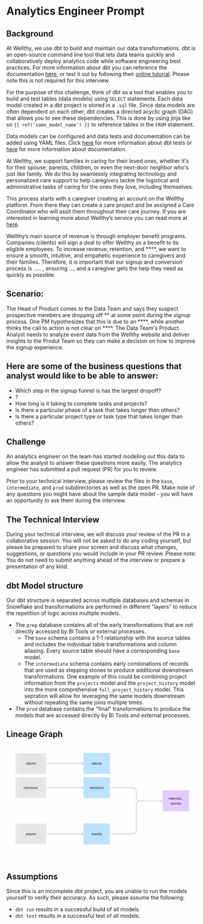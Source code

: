# Analytics Engineer Prompt

## Background
At Wellthy, we use dbt to build and maintain our data transformations. dbt is an open-source command line tool that lets data teams quickly and collaboratively deploy analytics code while software engineering best practices. For more information about dbt you can reference the documentation [here](https://docs.getdbt.com/docs/introduction), or test it out by following their [online tutorial](https://courses.getdbt.com/collections). Please note this is not required for this interview. 

For the purpose of this challenge, think of dbt as a tool that enables you to build and test tables (data models) using `SELECT` statements. Each data model created in a dbt project is stored in a `.sql` file. Since data models are often dependent on each other, dbt creates a directed acyclic graph (DAG) that allows you to see these dependencies. This is done by using jinja like so `{{ ref('some_model_name') }}` to reference tables in the `FROM` statement.

Data models can be configured and data tests and documentation can be added using YAML files. Click [here](https://docs.getdbt.com/docs/building-a-dbt-project/tests) for more information about dbt tests or [here](https://docs.getdbt.com/docs/building-a-dbt-project/documentation) for more information about documentation.

At Wellthy, we support families in caring for their loved ones, whether it's for their spouse,  parents, children, or even the next-door neighbor who's just like family. We do this by seamlessly integrating technology and personalized care support to help caregivers tackle the logistical and administrative tasks of caring for the ones they love, including themselves.

This process starts with a caregiver creating an account on the Wellthy platform. From there they can create a care project and be assigned a Care Coordinator who will assit them throughout their care journey. If you are interested in learning more about Wellthy’s service you can read more at [here](https://wellthy.com/).

Wellthy’s main source of revenue is through employer benefit programs. Companies (clients) will sign a deal to offer Wellthy as a benefit to its eligible employees. To increase revenue, retention, and ****, we want to ensure a smooth, intuitive, and empahetic experience to caregivers and their families. Therefore, it is important that our signup and conversion process is ..... , ensuring ..., and a caregiver gets the help they need as quickly as possible. 

## Scenario:
The Head of Product comes to the Data Team and says they suspect prospective members are dropping off ** at some point during the signup process. One PM hypothesizes that this is due to an ****, while another thinks the call to action is not clear on ****.  The Data Team's Product Analyst needs to analyze event data from the Wellthy website and deliver insights to the Produt Team so they can make a decision on how to improve the signup experience.

## Here are some of the business questions that analyst would like to be able to answer:
* Which step in the signup funnel is has the largest dropoff?
* ?
* How long is it taking to complete tasks and projects?
* Is there a particular phase of a task that takes longer than others?
* Is there a particular project type or task type that takes longer than others?

## Challenge
An analytics engineer on the team has started modeling out this data to allow the analyst to answer these questions more easily. The analytics engineer has submitted a pull request (PR) for you to review. 

Prior to your technical interview, please review the files in the `base`, `intermediate`, and `prod` subdirectories as well as the open PR. Make note of any questions you might have about the sample data model - you will have an opportunity to ask them during the interview.

## The Technical Interview
During your technical interview, we will discuss your review of the PR in a collaborative session. You will not be asked to do any coding yourself, but please be prepared to share your screen and discuss what changes, suggestions, or questions you would include in your PR review. Please note: You do not need to submit anything ahead of the interview or prepare a presentation of any kind.

## dbt Model structure
Our dbt structure is separated across multiple databases and schemas in Snowflake and transformations are performed in different "layers" to reduce the repetition of logic across multiple models.
* The `prep` database contains all of the early transformations that are not directly accessed by BI Tools or external processes.
    * The `base` schema contains a 1-1 relationship with the source tables and includes the individual table transformations and column aliasing. Every source table should have a corresponding `base` model.
    * The `intermediate` schema contains early combinations of records that are used as stepping stones to produce additional downstream transformations. One example of this could be combining project information from the `projects` model and the `project_history` model into the more comprehensive `full_project_history` model. This sepration will allow for leveraging the same models downstream without repeating the same joins multiple times.
* The `prod` database contains the "final" transformations to produce the models that are accessed directly by BI Tools and external processes.

## Lineage Graph
![DAG](DAG.png)

## Assumptions
Since this is an incomplete dbt project, you are unable to run the models yourself to verify their accuracy. As such, please assume the following:
* `dbt run` results in a successful build of all models.
* `dbt test` results in a successful test of all models.
